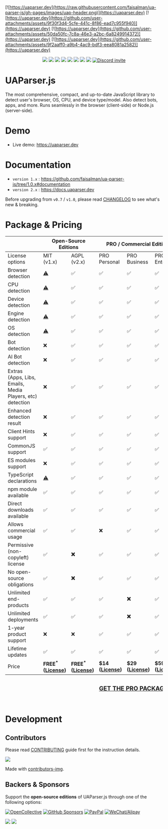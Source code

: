 [![https://uaparser.dev](https://raw.githubusercontent.com/faisalman/ua-parser-js/gh-pages/images/uap-header.png)](https://uaparser.dev)
[![https://uaparser.dev](https://github.com/user-attachments/assets/9f30f3d4-5cfe-441c-8f86-ead7c955f940)](https://uaparser.dev)
[![https://uaparser.dev](https://github.com/user-attachments/assets/50da50fc-7c8a-46e3-a2bc-6a8249914372)](https://uaparser.dev)
[![https://uaparser.dev](https://github.com/user-attachments/assets/9f2aaff0-a9b4-4ac9-bdf3-eea8081a2582)](https://uaparser.dev)
    
<p align="center">
<a href="https://www.npmjs.com/package/ua-parser-js"><img src="https://img.shields.io/npm/dw/ua-parser-js?color=red&logo=npm&label=NPM%20DOWNLOADS&style=for-the-badge"></a>
<a href="https://www.jsdelivr.com/package/npm/ua-parser-js"><img src="https://img.shields.io/jsdelivr/gh/hw/faisalman/ua-parser-js?logo=jsdelivr&style=for-the-badge"></a>
<a href="https://github.com/faisalman/ua-parser-js"><img src="https://img.shields.io/github/stars/faisalman/ua-parser-js?color=yellow&logo=github&style=for-the-badge"></a>
<a href="https://bundlephobia.com/package/ua-parser-js@1.0.35"><img src="https://img.shields.io/bundlephobia/minzip/ua-parser-js?logo=hackthebox&logoColor=white&style=for-the-badge"/></a>
<a href="https://github.com/faisalman/ua-parser-js/graphs/contributors"><img src="https://img.shields.io/github/contributors/faisalman/ua-parser-js?color=purple&logo=githubsponsors&style=for-the-badge"></a>
<a href="https://www.npmjs.com/package/ua-parser-js"><img src="https://img.shields.io/npm/v/ua-parser-js.svg?logo=npm&color=red&style=for-the-badge"></a>
<a href="https://cdnjs.com/libraries/UAParser.js"><img src="https://img.shields.io/cdnjs/v/UAParser.js.svg?color=orange&style=for-the-badge"></a>
<img src="https://img.shields.io/ossf-scorecard/github.com/faisalman/ua-parser-js?label=openssf%20scorecard&style=for-the-badge">
<a target="_blank" href="https://discord.gg/stt86vmr"><img alt="Discord invite" src="https://dcbadge.limes.pink/api/server/https://discord.gg/stt86vmr"></a>
</p>

# UAParser.js

The most comprehensive, compact, and up-to-date JavaScript library to detect user's browser, OS, CPU, and device type/model. Also detect bots, apps, and more. Runs seamlessly in the browser (client-side) or Node.js (server-side).

# Demo

  * Live demo: https://uaparser.dev


# Documentation

  * `version 1.x` : https://github.com/faisalman/ua-parser-js/tree/1.0.x#documentation
  * `version 2.x` : https://docs.uaparser.dev

Before upgrading from `v0.7` / `v1.0`, please read [CHANGELOG](CHANGELOG.md) to 
see what's new & breaking.

# Package & Pricing

<table>
    <thead>
        <tr>
            <th></th>
            <th colspan="2">Open-Source Editions</th>
            <th colspan="3">PRO / Commercial Editions</th>
        </tr>
    </thead>
    <tbody>
        <tr>
            <td>License options</td>
            <td>MIT (v1.x)</td>
            <td>AGPL (v2.x)</td>
            <td>PRO Personal</td>
            <td>PRO Business</td>
            <td>PRO Enterprise</td>
        </tr>
        <tr>
            <td>Browser detection</td>
            <td><a href="#demo" title="Basic detection">⚠️</a></td>
            <td>✅</td>
            <td>✅</td>
            <td>✅</td>
            <td>✅</td>
        </tr>
        <tr>
            <td>CPU detection</td>
            <td><a href="#demo" title="Basic detection">⚠️</a></td>
            <td>✅</td>
            <td>✅</td>
            <td>✅</td>
            <td>✅</td>
        </tr>
        <tr>
            <td>Device detection</td>
            <td><a href="#demo" title="Basic detection">⚠️</a></td>
            <td>✅</td>
            <td>✅</td>
            <td>✅</td>
            <td>✅</td>
        </tr>
        <tr>
            <td>Engine detection</td>
            <td><a href="#demo" title="Basic detection">⚠️</a></td>
            <td>✅</td>
            <td>✅</td>
            <td>✅</td>
            <td>✅</td>
        </tr>
        <tr>
            <td>OS detection</td>
            <td><a href="#demo" title="Basic detection">⚠️</a></td>
            <td>✅</td>
            <td>✅</td>
            <td>✅</td>
            <td>✅</td>
        </tr>
        <tr>
            <td>Bot detection</td>
            <td>❌</td>
            <td>✅</td>
            <td>✅</td>
            <td>✅</td>
            <td>✅</td>
        </tr>
        <tr>
            <td>AI Bot detection</td>
            <td>❌</td>
            <td>✅</td>
            <td>✅</td>
            <td>✅</td>
            <td>✅</td>
        </tr>
        <tr>
            <td>Extras (Apps, Libs, Emails, Media Players, etc) detection</td>
            <td>❌</td>
            <td>✅</td>
            <td>✅</td>
            <td>✅</td>
            <td>✅</td>
        </tr>
        <tr>
            <td>Enhanced detection result</td>
            <td>❌</td>
            <td>✅</td>
            <td>✅</td>
            <td>✅</td>
            <td>✅</td>
        </tr>
        <tr>
            <td>Client Hints support</td>
            <td>❌</td>
            <td>✅</td>
            <td>✅</td>
            <td>✅</td>
            <td>✅</td>
        </tr>
        <tr>
            <td>CommonJS support</td>
            <td>✅</td>
            <td>✅</td>
            <td>✅</td>
            <td>✅</td>
            <td>✅</td>
        </tr>
        <tr>
            <td>ES modules support</td>
            <td>❌</td>
            <td>✅</td>
            <td>✅</td>
            <td>✅</td>
            <td>✅</td>
        </tr>
        <tr>
            <td>TypeScript declarations</td>
            <td><a href="#demo" title="Community version">⚠️</a></td>
            <td>✅</td>
            <td>✅</td>
            <td>✅</td>
            <td>✅</td>
        </tr>
        <tr>
            <td>npm module available</td>
            <td>✅</td>
            <td>✅</td>
            <td>✅</td>
            <td>✅</td>
            <td>✅</td>
        </tr>
        <tr>
            <td>Direct downloads available</td>
            <td>✅</td>
            <td>✅</td>
            <td>✅</td>
            <td>✅</td>
            <td>✅</td>
        </tr>
        <tr>
            <td>Allows commercial usage</td>
            <td>✅</td>
            <td>✅</td>
            <td>❌</td>
            <td>✅</td>
            <td>✅</td>
        </tr>
        <tr>
            <td>Permissive (non-copyleft) license</td>
            <td>✅</td>
            <td><strong title="Copyleft license">❌</strong></td>
            <td>✅</td>
            <td>✅</td>
            <td>✅</td>
        </tr>
        <tr>
            <td>No open-source obligations</td>
            <td>✅</td>
            <td><strong title="Copyleft license">❌</strong></td>
            <td>✅</td>
            <td>✅</td>
            <td>✅</td>
        </tr>
        <tr>
            <td>Unlimited end-products</td>
            <td>✅</td>
            <td>✅</td>
            <td>✅</td>
            <td><strong title="1 end-product per license">❌</strong></td>
            <td>✅</td>
        </tr>
        <tr>
            <td>Unlimited deployments</td>
            <td>✅</td>
            <td>✅</td>
            <td>✅</td>
            <td><strong title="1 TLD or deliverable per license">❌</strong></td>
            <td>✅</td>
        </tr>
        <tr>
            <td>1-year product support</td>
            <td>❌</td>
            <td>❌</td>
            <td>✅</td>
            <td>✅</td>
            <td>✅</td>
        </tr>
        <tr>
            <td>Lifetime updates</td>
            <td>✅</td>
            <td>✅</td>
            <td>✅</td>
            <td>✅</td>
            <td>✅</td>
        </tr>
        <tr>
            <td>Price</td>
            <td><strong title="Pay as you want">FREE<sup>*</sup> (<a target="_blank" href="https://raw.githubusercontent.com/faisalman/ua-parser-js/1.0.x/license.md">License</a>)</strong></td>
            <td><strong title="Pay as you want">FREE<sup>*</sup> (<a target="_blank" href="https://raw.githubusercontent.com/faisalman/ua-parser-js/master/LICENSE.md">License</a>)</strong></td>
            <td><strong title="$14 (one-time fee)">$14 (<a target="_blank" href="https://raw.githubusercontent.com/faisalman/ua-parser-js/pro-personal/LICENSE.md">License</a>)</strong></td>
            <td><strong title="$29 (one-time fee)">$29 (<a target="_blank" href="https://raw.githubusercontent.com/faisalman/ua-parser-js/pro-business/LICENSE.md">License</a>)</strong></td>
            <td><strong title="$599 (one-time fee)">$599 (<a target="_blank" href="https://raw.githubusercontent.com/faisalman/ua-parser-js/pro-enterprise/LICENSE.md">License</a>)</strong></td>
        </tr>
    </tbody>
    <tfoot>
        <tr>
            <th align="right" colspan="6">
                <h3><a target="_blank" href="https://store.faisalman.com/checkout/buy/e236ea87-9b2b-400e-9683-24367f731b35"> GET THE PRO PACKAGES 📥</a></h3>
            </th>
        </tr>
    </tfoot>
</table>

# Development

## Contributors

Please read [CONTRIBUTING](CONTRIBUTING.md) guide first for the instruction details.

<a href="https://github.com/faisalman/ua-parser-js/graphs/contributors">
  <img src="https://contrib.rocks/image?repo=faisalman/ua-parser-js" />
</a>

Made with [contributors-img](https://contrib.rocks).

## Backers & Sponsors

Support the **open-source editions** of UAParser.js through one of the following options:

[![OpenCollective](https://img.shields.io/badge/OpenCollective-dddddd?style=for-the-badge&logo=opencollective&color=dddddd
)](https://opencollective.com/ua-parser-js)
[![GitHub Sponsors](https://img.shields.io/badge/GitHub_Sponsors-333333?style=for-the-badge&logo=githubsponsors&color=333333
)](https://github.com/sponsors/faisalman)
[![PayPal](https://img.shields.io/badge/Paypal-003087?style=for-the-badge&logo=paypal&color=003087
)](https://paypal.me/faisalman)
[![WeChat/Alipay](https://img.shields.io/badge/Other_Payment_Methods-Alipay_/_WeChat_Pay-09b83e?style=for-the-badge&logo=mastercard&color=09b83e
)](https://store.faisalman.com/buy/3d71f2f3-cf4d-473c-892a-9d4497c890be)

<a href="https://opencollective.com/ua-parser-js"><img src="https://opencollective.com/ua-parser-js/organizations.svg?avatarHeight=64"></a>
<a href="https://opencollective.com/ua-parser-js"><img src="https://opencollective.com/ua-parser-js/individuals.svg?avatarHeight=64"></a>